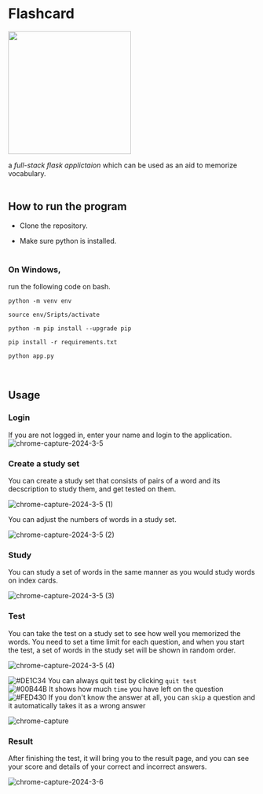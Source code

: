 # Flashcard
<img src='https://github.com/tylerhkmontana/flashcard/assets/63427616/5665efd4-b2c4-4510-8ce3-9849789ab8bf' width=250/>

a *full-stack flask applictaion* which can be used as an aid to memorize vocabulary. <br><br>

## How to run the program

- Clone the repository.

- Make sure python is installed.<br><br>

### On Windows,

run the following code on bash.

`python -m venv env`

`source env/Sripts/activate`

`python -m pip install --upgrade pip`

`pip install -r requirements.txt`

`python app.py`

<br>

## Usage

### Login

If you are not logged in, enter your name and login to the application.
![chrome-capture-2024-3-5](https://github.com/tylerhkmontana/flashcard/assets/63427616/a419e6a4-844b-4407-a0fd-d2ce1ca33c74)

### Create a study set

You can create a study set that consists of pairs of a word and its decscription to study them, and get tested on them.

![chrome-capture-2024-3-5 (1)](https://github.com/tylerhkmontana/flashcard/assets/63427616/0ae848c2-3067-4668-be86-13442621a62c)

You can adjust the numbers of words in a study set.

![chrome-capture-2024-3-5 (2)](https://github.com/tylerhkmontana/flashcard/assets/63427616/b875f55a-d4c3-418a-bf83-b2a515efd09b)

### Study 

You can study a set of words in the same manner as you would study words on index cards.

![chrome-capture-2024-3-5 (3)](https://github.com/tylerhkmontana/flashcard/assets/63427616/e70d2475-62e6-44e6-88c5-3163ef101104)

### Test

You can take the test on a study set to see how well you memorized the words. You need to set a time limit for each question, and when you start the test, a set of words in the study set will be shown in random order. 

![chrome-capture-2024-3-5 (4)](https://github.com/tylerhkmontana/flashcard/assets/63427616/862b7267-7c70-4a84-9a50-45ffed538106)

![#DE1C34](https://placehold.co/15x15/DE1C34/DE1C34.png) You can always quit test by clicking `quit test` <br/>
![#00B44B](https://placehold.co/15x15/00B44B/00B44B.png) It shows how much `time` you have left on the question <br/>
![#FED430](https://placehold.co/15x15/FED430/FED430.png) If you don't know the answer at all, you can `skip` a question and it automatically takes it as a wrong answer

![chrome-capture](https://github.com/tylerhkmontana/flashcard/assets/63427616/0d77a646-b363-4fdc-bf4b-2da720e55be7)

### Result

After finishing the test, it will bring you to the result page, and you can see your score and details of your correct and incorrect answers.

![chrome-capture-2024-3-6](https://github.com/tylerhkmontana/flashcard/assets/63427616/20c066ac-c7c0-4881-b354-7680c96dd324)



